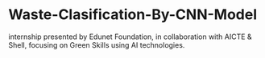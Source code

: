 # Waste-Clasification-By-CNN-Model
internship presented by Edunet Foundation, in collaboration with AICTE &amp; Shell, focusing on Green Skills using AI technologies.
